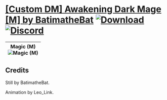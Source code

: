 # [\[Custom DM\]  Awakening Dark Mage \[M\] by BatimatheBat](https://github.com/Klokinator/FE-Repo/tree/main/Battle%20Animations/Magi%20-%20Dark-Type/%5BCustom%20DM%5D%20%20Awakening%20Dark%20Mage%20%5BM%5D%20by%20BatimatheBat) [![Download](https://img.shields.io/badge/Download--red?style=social&logo=github)](https://minhaskamal.github.io/DownGit/#/home?url=https://github.com/Klokinator/FE-Repo/tree/main/Battle%20Animations/Magi%20-%20Dark-Type/%5BCustom%20DM%5D%20%20Awakening%20Dark%20Mage%20%5BM%5D%20by%20BatimatheBat) [![Discord](https://img.shields.io/badge/Discord--blue?style=social&logo=discord)](https://discord.gg/C7VNGnyTPA)

| <b>Magic (M)</b><br/><img alt="Magic (M)" src="https://raw.githubusercontent.com/Klokinator/FE-Repo/main/Battle%20Animations/Magi%20-%20Dark-Type/%5BCustom%20DM%5D%20%20Awakening%20Dark%20Mage%20%5BM%5D%20by%20BatimatheBat/6.%20Magic%20(M)/Magic.gif"/> |
| :---: |

## Credits

Still by BatimatheBat.

Animation by Leo_Link.


